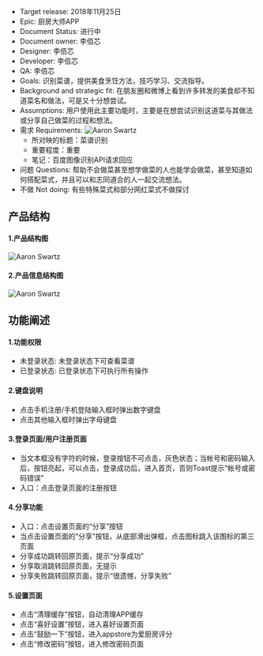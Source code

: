 - Target release: 2018年11月25日
- Epic: 厨房大师APP
- Document Status: 进行中
- Document owner: 李佰芯
- Designer: 李佰芯
- Developer: 李佰芯
- QA: 李佰芯
- Goals: 识别菜谱，提供美食烹饪方法，技巧学习、交流指导。
- Background and strategic fit: 在朋友圈和微博上看到许多转发的美食却不知道菜名和做法，可是又十分想尝试。
- Assumptions: 用户使用此主要功能时，主要是在想尝试识别这道菜与其做法或分享自己做菜的过程和想法。
- 需求 Requirements: ![Aaron Swartz](https://raw.githubusercontent.com/paihsinLi/API_ML_AI/master/%E7%BB%93%E6%9E%84%E5%9B%BE/%E9%9C%80%E6%B1%82.png)
   - 所对映的标题：菜谱识别
   - 重要程度：重要
   - 笔记：百度图像识别API请求回应  
- 问题 Questions: 帮助不会做菜甚至想学做菜的人也能学会做菜，甚至知道如何搭配菜式，并且可以和志同道合的人一起交流想法。
- 不做 Not doing: 有些特殊菜式和部分网红菜式不做探讨
## 产品结构
#### 1.产品结构图
![Aaron Swartz](https://raw.githubusercontent.com/paihsinLi/API_ML_AI/master/%E7%BB%93%E6%9E%84%E5%9B%BE/%E4%BA%A7%E5%93%81%E7%BB%93%E6%9E%84%E5%9B%BE.png)
#### 2.产品信息结构图
![Aaron Swartz](https://raw.githubusercontent.com/paihsinLi/API_ML_AI/master/%E7%BB%93%E6%9E%84%E5%9B%BE/%E4%BA%A7%E5%93%81%E4%BF%A1%E6%81%AF%E7%BB%93%E6%9E%84%E5%9B%BE.png)
## 功能阐述
#### 1.功能权限
- 未登录状态: 未登录状态下可查看菜谱
- 已登录状态: 已登录状态下可执行所有操作
#### 2.键盘说明
- 点击手机注册/手机登陆输入框时弹出数字键盘
- 点击其他输入框时弹出字母键盘
#### 3.登录页面/用户注册页面
- 当文本框没有字符的时候，登录按钮不可点击，灰色状态；当帐号和密码输入后，按钮亮起，可以点击，登录成功后，进入首页，否则Toast提示“帐号或密码错误”
- 入口：点击登录页面的注册按钮
#### 4.分享功能
- 入口：点击设置页面的“分享”按钮
- 当点击设置页面的“分享”按钮，从底部滑出弹框，点击图标跳入该图标的第三页面
- 分享成功跳转回原页面，提示“分享成功”
- 分享取消跳转回原页面，无提示
- 分享失败跳转回原页面，提示“很遗憾，分享失败”
#### 5.设置页面
- 点击“清理缓存”按钮，自动清理APP缓存
- 点击“喜好设置”按钮，进入喜好设置页面
- 点击“鼓励一下”按钮，进入appstore为爱厨房评分
- 点击“修改密码”按钮，进入修改密码页面
